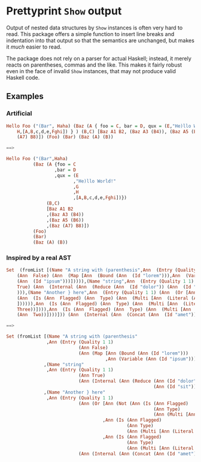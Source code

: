 Prettyprint `Show` output
=========================

Output of nested data structures by `Show` instances is often very hard to read.
This package offers a simple function to insert line breaks and indentation into
that output so that the semantics are unchanged, but makes it *much* easier to
read.

The package does not rely on a parser for actual Haskell; instead, it merely
reacts on parentheses, commas and the like. This makes it fairly robust even in
the face of invalid `Show` instances, that may not produce valid Haskell code.



## Examples

### Artificial

```haskell
Hello Foo ("(Bar", Haha) (Baz (A { foo = C, bar = D, qux = (E,"He)llo World!",G,
    H,[A,B,c,d,e,Fghi]) } ) (B,C) [Baz A1 B2, (Baz A3 (B4)), (Baz A5 (B6)), (Baz
    (A7) B8)]) (Foo) (Bar) (Baz (A) (B))

==>

Hello Foo ("(Bar",Haha)
          (Baz (A {foo = C
                  ,bar = D
                  ,qux = (E
                         ,"He)llo World!"
                         ,G
                         ,H
                         ,[A,B,c,d,e,Fghi])})
               (B,C)
               [Baz A1 B2
               ,(Baz A3 (B4))
               ,(Baz A5 (B6))
               ,(Baz (A7) B8)])
          (Foo)
          (Bar)
          (Baz (A) (B))
```

### Inspired by a real AST

```haskell
Set  (fromList [(Name "A string with (parenthesis",Ann  (Entry (Quality 1 1)
    (Ann  False) (Ann  (Map [Ann  (Bound (Ann  (Id "lorem"))),Ann  (Variable
    (Ann  (Id "ipsum")))])))),(Name "string",Ann  (Entry (Quality 1 1) (Ann
    True) (Ann  (Internal (Ann  (Reduce (Ann  (Id "dolor")) (Ann  (Id "sit")))))
    ))),(Name "Another } here",Ann  (Entry (Quality 1 1) (Ann  (Or [Ann  (Not
    (Ann  (Is (Ann  Flagged) (Ann  Type) (Ann  (Multi [Ann  (Literal (Ann  One))
    ]))))),Ann  (Is (Ann  Flagged) (Ann  Type) (Ann  (Multi [Ann  (Literal (Ann
    Three))]))),Ann  (Is (Ann  Flagged) (Ann  Type) (Ann  (Multi [Ann  (Literal
    (Ann  Two))])))])) (Ann  (Internal (Ann  (Concat (Ann  (Id "amet"))))))))])

==>

Set (fromList [(Name "A string with (parenthesis"
               ,Ann (Entry (Quality 1 1)
                           (Ann False)
                           (Ann (Map [Ann (Bound (Ann (Id "lorem")))
                                     ,Ann (Variable (Ann (Id "ipsum")))]))))
              ,(Name "string"
               ,Ann (Entry (Quality 1 1)
                           (Ann True)
                           (Ann (Internal (Ann (Reduce (Ann (Id "dolor"))
                                                       (Ann (Id "sit"))))))))
              ,(Name "Another } here"
               ,Ann (Entry (Quality 1 1)
                           (Ann (Or [Ann (Not (Ann (Is (Ann Flagged)
                                                       (Ann Type)
                                                       (Ann (Multi [Ann (Literal (Ann One))])))))
                                    ,Ann (Is (Ann Flagged)
                                             (Ann Type)
                                             (Ann (Multi [Ann (Literal (Ann Three))])))
                                    ,Ann (Is (Ann Flagged)
                                             (Ann Type)
                                             (Ann (Multi [Ann (Literal (Ann Two))])))]))
                           (Ann (Internal (Ann (Concat (Ann (Id "amet"))))))))])
```
